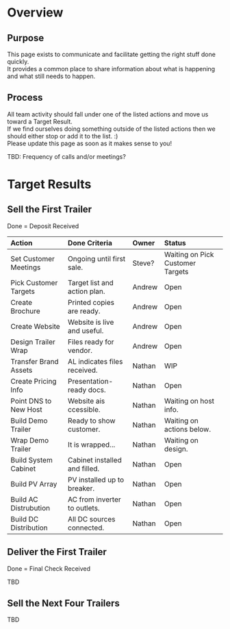 # Overview

## Purpose

This page exists to communicate and facilitate getting the right stuff done quickly.  
It provides a common place to share information about what is happening and what still needs to happen.

## Process

All team activity should fall under one of the listed actions and move us toward a Target Result.  
If we find ourselves doing something outside of the listed actions then we should either stop or add it to the list. :)  
Please update this page as soon as it makes sense to you!

TBD: Frequency of calls and/or meetings?

# Target Results

## Sell the First Trailer

Done = Deposit Received

| Action                 | Done Criteria                | Owner  | Status |
|:-----------------------|:-----------------------------|:-------|:-------|
| Set Customer Meetings  | Ongoing until first sale.    | Steve? | Waiting on Pick Customer Targets |
| Pick Customer Targets  | Target list and action plan. | Andrew | Open |
| Create Brochure        | Printed copies are ready.    | Andrew | Open |
| Create Website         | Website is live and useful.  | Andrew | Open |
| Design Trailer Wrap    | Files ready for vendor.      | Andrew | Open |
| Transfer Brand Assets  | AL indicates files received. | Nathan | WIP |
| Create Pricing Info    | Presentation-ready docs.     | Nathan | Open |
| Point DNS to New Host  | Website ais ccessible.       | Nathan | Waiting on host info. |
| Build Demo Trailer     | Ready to show customer.      | Nathan | Waiting on actions below. |
| Wrap Demo Trailer      | It is wrapped...             | Nathan | Waiting on design. |
| Build System Cabinet   | Cabinet installed and filled.| Nathan | Open |
| Build PV Array         | PV installed up to breaker.  | Nathan | Open |
| Build AC Distrubution  | AC from inverter to outlets. | Nathan | Open |
| Build DC Distribution  | All DC sources connected.    | Nathan | Open |

## Deliver the First Trailer

Done = Final Check Received

TBD

## Sell the Next Four Trailers

TBD
